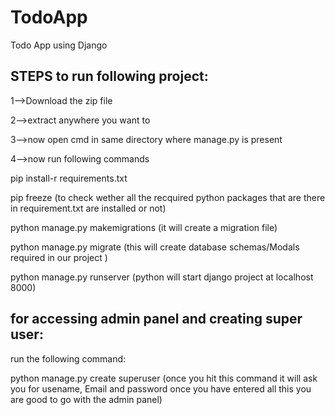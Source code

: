 # TodoApp
Todo App using Django
## **STEPS to run following project:**

1-->Download the zip file

2-->extract anywhere you want to

3-->now open cmd in same directory where manage.py is present

4-->now run following commands

pip install-r requirements.txt

pip freeze  (to check wether all the recquired python packages that are there in requirement.txt are installed or not)

python manage.py makemigrations  (it will create a migration file)

python manage.py migrate         (this will create database schemas/Modals required in our project )

python manage.py runserver       (python will start django project at localhost 8000)



## **for accessing admin panel and creating super user:**

run the following command:

python manage.py create superuser  (once you hit this command it will ask you for usename, Email and password once you have entered all this you are good to go with the admin panel)


